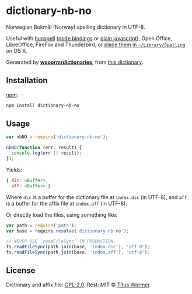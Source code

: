 # dictionary-nb-no

Norwegian Bokmål (Norway) spelling dictionary in UTF-8.

Useful with [hunspell][hunspell] ([node bindings][nodehun] or
[plain javascript][nspell]), Open Office, LibreOffice, FireFox and
Thunderbird, or [place them in `~/Library/Spelling`][osx] on OS X.

Generated by [**wooorm/dictionaries**][dictionaries], from [this
dictionary][source].

## Installation

[npm][npm]:

```bash
npm install dictionary-nb-no
```

## Usage

```js
var nbNO = require('dictionary-nb-no');

nbNO(function (err, result) {
  console.log(err || result);
});
```

Yields:

```js
{ dic: <Buffer>,
  aff: <Buffer> }
```

Where `dic` is a buffer for the dictionary file at `index.dic` (in UTF-8), and
`aff` is a buffer for the affix file at `index.aff` (in UTF-8).

Or directly load the files, using something like:

```js
var path = require('path');
var base = require.resolve('dictionary-nb-no');

// NEVER USE `readFileSync` IN PRODUCTION.
fs.readFileSync(path.join(base, 'index.dic'), 'utf-8');
fs.readFileSync(path.join(base, 'index.aff'), 'utf-8');
```

## License

Dictionary and affix file: [GPL-2.0](https://github.com/wooorm/dictionaries/blob/master/dictionaries/nb_NO/LICENSE).
Rest: MIT © [Titus Wormer][home].

[hunspell]: http://hunspell.sourceforge.net

[nodehun]: https://github.com/nathanjsweet/nodehun

[nspell]: https://github.com/wooorm/nspell

[osx]: https://github.com/wooorm/dictionaries#os-x

[source]: http://extensions.openoffice.org/en/project/norwegian-dictionaries-spell-checker-thesaurus-and-hyphenation

[npm]: https://docs.npmjs.com/cli/install

[dictionaries]: https://github.com/wooorm/dictionaries

[home]: https://wooorm.com
